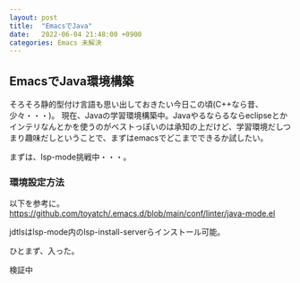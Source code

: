 ```yaml
---
layout: post
title:  "EmacsでJava"
date:   2022-06-04 21:48:00 +0900
categories: Emacs 未解決
---
```


## EmacsでJava環境構築

そろそろ静的型付け言語も思い出しておきたい今日この頃(C++なら昔、少々・・・)。
現在、Javaの学習環境構築中。Javaやるならるならeclipseとかインテリなんとかを使うのがベストっぽいのは承知の上だけど、学習環境だしつまり趣味だしということで、まずはemacsでどこまでできるか試したい。

まずは、lsp-mode挑戦中・・・。

### 環境設定方法

以下を参考に。
https://github.com/toyatch/.emacs.d/blob/main/conf/linter/java-mode.el

jdtlsはlsp-mode内のlsp-install-serverらインストール可能。

ひとまず、入った。

検証中
